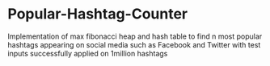 # Popular-Hashtag-Counter
Implementation of max fibonacci heap and hash table to find n most popular hashtags appearing on social media such as Facebook and Twitter with test inputs successfully applied on 1million hashtags
